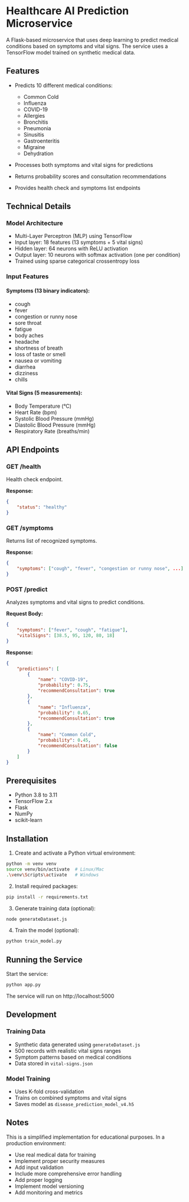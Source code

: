 # Healthcare AI Prediction Microservice

A Flask-based microservice that uses deep learning to predict medical conditions based on symptoms and vital signs. The service uses a TensorFlow model trained on synthetic medical data.

## Features

- Predicts 10 different medical conditions:
  - Common Cold
  - Influenza
  - COVID-19
  - Allergies
  - Bronchitis
  - Pneumonia
  - Sinusitis
  - Gastroenteritis
  - Migraine
  - Dehydration

- Processes both symptoms and vital signs for predictions
- Returns probability scores and consultation recommendations
- Provides health check and symptoms list endpoints

## Technical Details

### Model Architecture
- Multi-Layer Perceptron (MLP) using TensorFlow
- Input layer: 18 features (13 symptoms + 5 vital signs)
- Hidden layer: 64 neurons with ReLU activation
- Output layer: 10 neurons with softmax activation (one per condition)
- Trained using sparse categorical crossentropy loss

### Input Features

#### Symptoms (13 binary indicators):
- cough
- fever
- congestion or runny nose
- sore throat
- fatigue
- body aches
- headache
- shortness of breath
- loss of taste or smell
- nausea or vomiting
- diarrhea
- dizziness
- chills

#### Vital Signs (5 measurements):
- Body Temperature (°C)
- Heart Rate (bpm)
- Systolic Blood Pressure (mmHg)
- Diastolic Blood Pressure (mmHg)
- Respiratory Rate (breaths/min)

## API Endpoints

### GET /health
Health check endpoint.

**Response:**
```json
{
    "status": "healthy"
}
```

### GET /symptoms
Returns list of recognized symptoms.

**Response:**
```json
{
    "symptoms": ["cough", "fever", "congestion or runny nose", ...]
}
```

### POST /predict
Analyzes symptoms and vital signs to predict conditions.

**Request Body:**
```json
{
    "symptoms": ["fever", "cough", "fatigue"],
    "vitalSigns": [38.5, 95, 120, 80, 18]
}
```

**Response:**
```json
{
    "predictions": [
        {
            "name": "COVID-19",
            "probability": 0.75,
            "recommendConsultation": true
        },
        {
            "name": "Influenza",
            "probability": 0.65,
            "recommendConsultation": true
        },
        {
            "name": "Common Cold",
            "probability": 0.45,
            "recommendConsultation": false
        }
    ]
}
```

## Prerequisites

- Python 3.8 to 3.11
- TensorFlow 2.x
- Flask
- NumPy
- scikit-learn

## Installation

1. Create and activate a Python virtual environment:
```bash
python -m venv venv
source venv/bin/activate  # Linux/Mac
.\venv\Scripts\activate   # Windows
```

2. Install required packages:
```bash
pip install -r requirements.txt
```

3. Generate training data (optional):
```bash
node generateDataset.js
```

4. Train the model (optional):
```bash
python train_model.py
```

## Running the Service

Start the service:
```bash
python app.py
```

The service will run on http://localhost:5000

## Development

### Training Data
- Synthetic data generated using `generateDataset.js`
- 500 records with realistic vital signs ranges
- Symptom patterns based on medical conditions
- Data stored in `vital-signs.json`

### Model Training
- Uses K-fold cross-validation
- Trains on combined symptoms and vital signs
- Saves model as `disease_prediction_model_v4.h5`

## Notes

This is a simplified implementation for educational purposes. In a production environment:
- Use real medical data for training
- Implement proper security measures
- Add input validation
- Include more comprehensive error handling
- Add proper logging
- Implement model versioning
- Add monitoring and metrics
